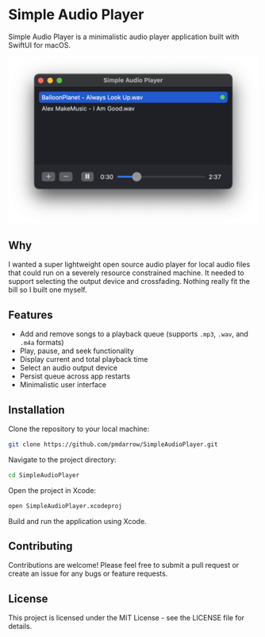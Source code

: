 # Simple Audio Player

Simple Audio Player is a minimalistic audio player application built with SwiftUI for macOS. 

![App screenshot](/screenshot.png?raw=true)

## Why

I wanted a super lightweight open source audio player for local audio files that could run on a severely resource constrained machine. It needed to support selecting the output device and crossfading. Nothing really fit the bill so I built one myself.

## Features

- Add and remove songs to a playback queue (supports `.mp3`, `.wav`, and `.m4a` formats)
- Play, pause, and seek functionality
- Display current and total playback time
- Select an audio output device
- Persist queue across app restarts
- Minimalistic user interface

## Installation

Clone the repository to your local machine:

```bash
git clone https://github.com/pmdarrow/SimpleAudioPlayer.git
```

Navigate to the project directory:

```bash
cd SimpleAudioPlayer
```

Open the project in Xcode:

```bash
open SimpleAudioPlayer.xcodeproj
```

Build and run the application using Xcode.

## Contributing

Contributions are welcome! Please feel free to submit a pull request or create an issue for any bugs or feature requests.

## License

This project is licensed under the MIT License - see the LICENSE file for details.
